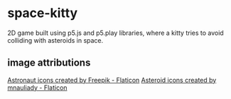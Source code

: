 # space-kitty
2D game built using p5.js and p5.play libraries, where a kitty tries to avoid colliding with asteroids in space.

## image attributions
<a href="https://www.flaticon.com/free-icons/astronaut" title="astronaut icons">Astronaut icons created by Freepik - Flaticon</a>
<a href="https://www.flaticon.com/free-icons/asteroid" title="Asteroid icons">Asteroid icons created by mnauliady - Flaticon</a>